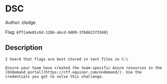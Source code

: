 # DSC
Author: zledge

Flag: `EPT{a4e81c6d-12bb-abcd-9d89-3fb862373568}`
## Description
```
I heard that flags are best stored in text files in C:\

Ensure your team have created the team-spesific Azure resources in the [OnDemand portal](https://ctf.equinor.com/ondemand/). Use the credentials you got to solve this challenge.
```


